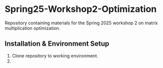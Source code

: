# Spring25-Workshop2-Optimization

Repository containing materials for the Spring 2025 workshop 2 on matrix multiplication optimization.

## Installation & Environment Setup

1. Clone repository to working environment. 
2. 